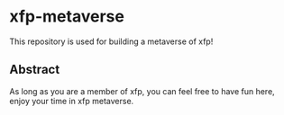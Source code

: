 # xfp-metaverse
This repository is used for building a metaverse of xfp!

## Abstract
As long as you are a member of xfp, you can feel free to have fun here, enjoy your time in xfp metaverse.
